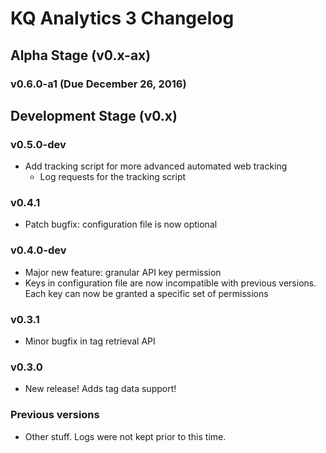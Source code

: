 
# KQ Analytics 3 Changelog

## Alpha Stage (v0.x-ax)

### v0.6.0-a1 (Due December 26, 2016)

## Development Stage (v0.x)

### v0.5.0-dev
- Add tracking script for more advanced automated web tracking
  - Log requests for the tracking script

### v0.4.1
- Patch bugfix: configuration file is now optional

### v0.4.0-dev

- Major new feature: granular API key permission
- Keys in configuration file are now incompatible with previous versions. Each
 key can now be granted a specific set of permissions

### v0.3.1

- Minor bugfix in tag retrieval API

### v0.3.0

- New release! Adds tag data support!

### Previous versions

- Other stuff. Logs were not kept prior to this time.